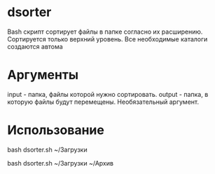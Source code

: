 dsorter
=======

Bash скрипт сортирует файлы в папке согласно их расширению. Сортируется только верхний уровень. 
Все необходимые каталоги создаются автома

Аргументы
=======
  input - папка, файлы которой нужно сортировать.
  output - папка, в которую файлы будут перемещены. Необязательный аргумент.

Использование
=======
bash dsorter.sh ~/Загрузки

bash dsorter.sh ~/Загрузки ~/Архив

